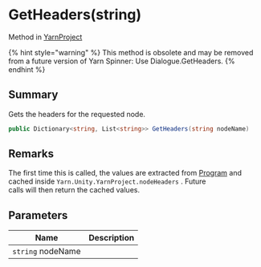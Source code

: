 # GetHeaders(string)

Method in [YarnProject](yarn.unity.yarnproject.md)

{% hint style="warning" %}
This method is obsolete and may be removed from a future version of Yarn Spinner: Use Dialogue.GetHeaders.
{% endhint %}

## Summary

Gets the headers for the requested node.

```csharp
public Dictionary<string, List<string>> GetHeaders(string nodeName)
```

## Remarks

The first time this is called, the values are extracted from [Program](yarn.unity.yarnproject.program.md) and cached inside `Yarn.Unity.YarnProject.nodeHeaders` . Future\
calls will then return the cached values.

## Parameters

| Name              | Description |
| ----------------- | ----------- |
| `string` nodeName |             |
